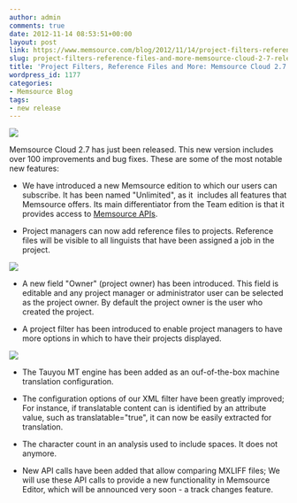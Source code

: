 ```yaml
---
author: admin
comments: true
date: 2012-11-14 08:53:51+00:00
layout: post
link: https://www.memsource.com/blog/2012/11/14/project-filters-reference-files-and-more-memsource-cloud-2-7-released/
slug: project-filters-reference-files-and-more-memsource-cloud-2-7-released
title: 'Project Filters, Reference Files and More: Memsource Cloud 2.7 Released'
wordpress_id: 1177
categories:
- Memsource Blog
tags:
- new release
---
```


[![](/wp-content/uploads/2012/08/MemSource-Cloud-–-medium.png)](http://www.memsource.com/)




Memsource Cloud 2.7 has just been released. This new version includes over 100 improvements and bug fixes. These are some of the most notable new features:


<!-- more -->



	
  * We have introduced a new Memsource edition to which our users can subscribe. It has been named "Unlimited", as it  includes all features that Memsource offers. Its main differentiator from the Team edition is that it provides access to [Memsource APIs](http://wiki.memsource.com/wiki/MemSource_API).

	
  * Project managers can now add reference files to projects. Reference files will be visible to all linguists that have been assigned a job in the project.


![](/wp-content/uploads/2012/11/Reference-files-300x57.png)



	
  * A new field "Owner" (project owner) has been introduced. This field is editable and any project manager or administrator user can be selected as the project owner. By default the project owner is the user who created the project.

	
  * A project filter has been introduced to enable project managers to have more options in which to have their projects displayed.


![](/wp-content/uploads/2012/11/project-filter-300x208.png)



	
  * The Tauyou MT engine has been added as an ouf-of-the-box machine translation configuration.

	
  * The configuration options of our XML filter have been greatly improved; For instance, if translatable content can is identified by an attribute value, such as translatable="true", it can now be easily extracted for translation.

	
  * The character count in an analysis used to include spaces. It does not anymore.

	
  * New API calls have been added that allow comparing MXLIFF files; We will use these API calls to provide a new functionality in Memsource Editor, which will be announced very soon - a track changes feature.


